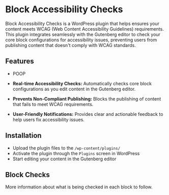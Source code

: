 # Block Accessibility Checks

Block Accessibility Checks is a WordPress plugin that helps ensures your content meets WCAG (Web Content Accessibility Guidelines) requirements. This plugin integrates seamlessly with the Gutenberg editor to check your core block configurations for accessibility issues, preventing users from publishing content that doesn't comply with WCAG standards.

## Features

- POOP

- **Real-time Accessibility Checks:** Automatically checks core block configurations as you edit content in the Gutenberg editor.
- **Prevents Non-Compliant Publishing:** Blocks the publishing of content that fails to meet WCAG requirements.
- **User-Friendly Notifications:** Provides clear and actionable feedback to help users fix accessibility issues.

## Installation

- Upload the plugin files to the `/wp-content/plugins/`
- Activate the plugin through the `Plugins` screen in WordPress
- Start editing your content in the Gutenberg editor

## Block Checks

More information about what is being checked in each block to follow.
